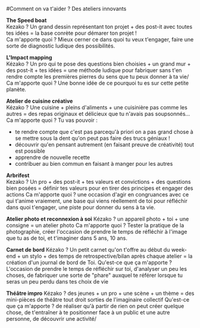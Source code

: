 #Comment on va t'aider ? Des ateliers innovants

**The Speed boat**  
Kezako ? Un grand dessin représentant ton projet + des post-it avec toutes tes idées = la base conrète pour démarer ton projet !  
Ca m'apporte quoi ? Mieux cerner ce dans quoi tu veux t'engager, faire une sorte de diagnostic ludique des possibilités.  

**L'Impact mapping**  
Kézako ? Un pro qui te pose des questions bien choisies + un grand mur + des post-it + tes idées = une méthode ludique pour fabriquer sans t'en rendre compte les premières pierres du sens que tu peux donner à ta vie/  
Ca m'apporte quoi ? Une bonne idée de ce pourquoi tu es sur cette petite planète.  

**Atelier de cuisine créative**  
Kézako ? Une cuisine + pleins d'aliments + une cuisinière pas comme les autres = des repas originaux et délicieux que tu n'avais pas soupsonnés...  
Ca m'apporte quoi ? Tu vas pouvoir :  
- te rendre compte que c'est pas parcequ'à priori on a pas grand chose à se mettre sous la dent qu'on peut pas faire des trucs géniaux !   
- découvrir qu'en pensant autrement (en faisant preuve de créativité) tout est possible  
- apprendre de nouvelle recette  
- contribuer au bien commun en faisant à manger pour les autres  

**Arbrifest**  
Kezako ? Un pro + des post-it + tes valeurs et convictions + des questions bien posées = définir tes valeurs pour en tirer des principes et engager des actions 
Ca m'apporte quoi ? une occasion d'agir en congruances avec ce qui t'anime vraiement, une base qui viens réellement de toi pour réfléchir dans quoi t'engager, une piste pour donner du sens à ta vie.  

**Atelier photo et reconnexion à soi**
Kézako ? un appareil photo + toi + une consigne = un atelier photo
Ca m'apporte quoi ? Tester la pratique de la photographie, créer l'occasion de prendre le temps de réfléchir à l'image que tu as de toi, et t'imaginer dans 5 ans, 10 ans.

**Carnet de bord**
Kézako ? Un petit carnet qu'on t'offre au début du week-end + un stylo + des temps de retrospective/bilan après chaque atelier = la création d'un journal de bord de Toi.
Qu'est-ce que ça m'apporte ? L'occasion de prendre le temps de réfléchir sur toi, d'analyser un peu les choses, de fabriquer une sorte de "phare" auxquel te référer lorsque tu seras un peu perdu dans tes choix de vie

**Théâtre impro**
Kézako ? des jeunes + un pro + une scène + un thème = des mini-pièces de théâtre tout droit sorties de l'imaginaire collectif
Qu'est-ce que ça m'apporte ? de réaliser qu'à partir de rien on peut créer quelque chose, de t'entraîner à te positionner face à un public et une autre personne, de découvrir une activité/

